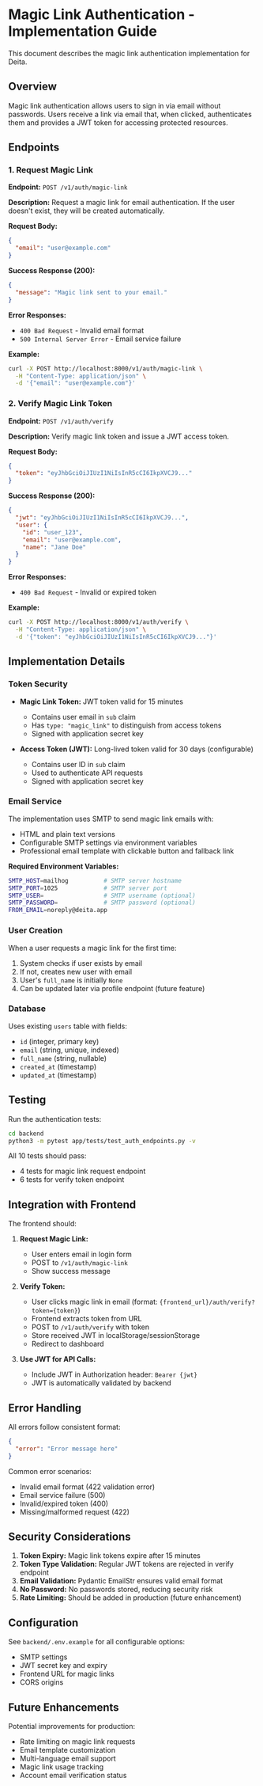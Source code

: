 # Magic Link Authentication - Implementation Guide

This document describes the magic link authentication implementation for Deita.

## Overview

Magic link authentication allows users to sign in via email without passwords. Users receive a link via email that, when clicked, authenticates them and provides a JWT token for accessing protected resources.

## Endpoints

### 1. Request Magic Link

**Endpoint:** `POST /v1/auth/magic-link`

**Description:** Request a magic link for email authentication. If the user doesn't exist, they will be created automatically.

**Request Body:**
```json
{
  "email": "user@example.com"
}
```

**Success Response (200):**
```json
{
  "message": "Magic link sent to your email."
}
```

**Error Responses:**
- `400 Bad Request` - Invalid email format
- `500 Internal Server Error` - Email service failure

**Example:**
```bash
curl -X POST http://localhost:8000/v1/auth/magic-link \
  -H "Content-Type: application/json" \
  -d '{"email": "user@example.com"}'
```

### 2. Verify Magic Link Token

**Endpoint:** `POST /v1/auth/verify`

**Description:** Verify magic link token and issue a JWT access token.

**Request Body:**
```json
{
  "token": "eyJhbGciOiJIUzI1NiIsInR5cCI6IkpXVCJ9..."
}
```

**Success Response (200):**
```json
{
  "jwt": "eyJhbGciOiJIUzI1NiIsInR5cCI6IkpXVCJ9...",
  "user": {
    "id": "user_123",
    "email": "user@example.com",
    "name": "Jane Doe"
  }
}
```

**Error Responses:**
- `400 Bad Request` - Invalid or expired token

**Example:**
```bash
curl -X POST http://localhost:8000/v1/auth/verify \
  -H "Content-Type: application/json" \
  -d '{"token": "eyJhbGciOiJIUzI1NiIsInR5cCI6IkpXVCJ9..."}'
```

## Implementation Details

### Token Security

- **Magic Link Token:** JWT token valid for 15 minutes
  - Contains user email in `sub` claim
  - Has `type: "magic_link"` to distinguish from access tokens
  - Signed with application secret key

- **Access Token (JWT):** Long-lived token valid for 30 days (configurable)
  - Contains user ID in `sub` claim
  - Used to authenticate API requests
  - Signed with application secret key

### Email Service

The implementation uses SMTP to send magic link emails with:
- HTML and plain text versions
- Configurable SMTP settings via environment variables
- Professional email template with clickable button and fallback link

**Required Environment Variables:**
```bash
SMTP_HOST=mailhog          # SMTP server hostname
SMTP_PORT=1025             # SMTP server port
SMTP_USER=                 # SMTP username (optional)
SMTP_PASSWORD=             # SMTP password (optional)
FROM_EMAIL=noreply@deita.app
```

### User Creation

When a user requests a magic link for the first time:
1. System checks if user exists by email
2. If not, creates new user with email
3. User's `full_name` is initially `None`
4. Can be updated later via profile endpoint (future feature)

### Database

Uses existing `users` table with fields:
- `id` (integer, primary key)
- `email` (string, unique, indexed)
- `full_name` (string, nullable)
- `created_at` (timestamp)
- `updated_at` (timestamp)

## Testing

Run the authentication tests:
```bash
cd backend
python3 -m pytest app/tests/test_auth_endpoints.py -v
```

All 10 tests should pass:
- 4 tests for magic link request endpoint
- 6 tests for verify token endpoint

## Integration with Frontend

The frontend should:

1. **Request Magic Link:**
   - User enters email in login form
   - POST to `/v1/auth/magic-link`
   - Show success message

2. **Verify Token:**
   - User clicks magic link in email (format: `{frontend_url}/auth/verify?token={token}`)
   - Frontend extracts token from URL
   - POST to `/v1/auth/verify` with token
   - Store received JWT in localStorage/sessionStorage
   - Redirect to dashboard

3. **Use JWT for API Calls:**
   - Include JWT in Authorization header: `Bearer {jwt}`
   - JWT is automatically validated by backend

## Error Handling

All errors follow consistent format:
```json
{
  "error": "Error message here"
}
```

Common error scenarios:
- Invalid email format (422 validation error)
- Email service failure (500)
- Invalid/expired token (400)
- Missing/malformed request (422)

## Security Considerations

1. **Token Expiry:** Magic link tokens expire after 15 minutes
2. **Token Type Validation:** Regular JWT tokens are rejected in verify endpoint
3. **Email Validation:** Pydantic EmailStr ensures valid email format
4. **No Password:** No passwords stored, reducing security risk
5. **Rate Limiting:** Should be added in production (future enhancement)

## Configuration

See `backend/.env.example` for all configurable options:
- SMTP settings
- JWT secret key and expiry
- Frontend URL for magic links
- CORS origins

## Future Enhancements

Potential improvements for production:
- Rate limiting on magic link requests
- Email template customization
- Multi-language email support
- Magic link usage tracking
- Account email verification status
